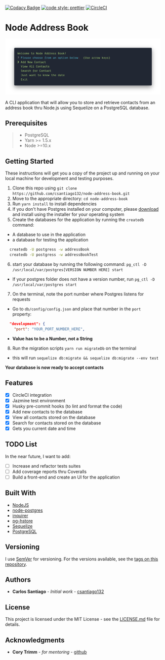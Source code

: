 [![Codacy Badge](https://api.codacy.com/project/badge/Grade/7afd2cdf1338428d9da297b38918d683)](https://app.codacy.com/app/csantiago132/node-address-book?utm_source=github.com&utm_medium=referral&utm_content=csantiago132/node-address-book&utm_campaign=Badge_Grade_Dashboard)
[![code style: prettier](https://img.shields.io/badge/code_style-prettier-ff69b4.svg?style=flat-square)](https://github.com/prettier/prettier)
[![CircleCI](https://circleci.com/gh/csantiago132/node-address-book.svg?style=svg)](https://circleci.com/gh/csantiago132/node-address-book)

# Node Address Book

<p align="center"><img src="preview.png" alt="node-address-book preview"/></p>

A CLI application that will allow you to store and retrieve contacts from an
address book thru Node.js using Sequelize on a PostgreSQL database.

## Prerequisites

> -   PostgreSQL
> -   Yarn >= 1.5.x
> -   Node >=10.x

## Getting Started

These instructions will get you a copy of the project up and running on your
local machine for development and testing purposes.

1. Clone this repo using
   `git clone https://github.com/csantiago132/node-address-book.git`
2. Move to the appropriate directory: `cd node-address-book`
3. Run `yarn install` to install dependencies
4. If you don't have Postgres installed on your computer, please
   [download](https://www.openscg.com/bigsql/postgresql/installers.jsp/) and
   install using the installer for your operating system
5. Create the databases for the application by running the `createdb` command:

-   A database to use in the application
-   a database for testing the application

```bash
  createdb -U postgress -w addressBook
  createdb -U postgress -w addressBookTest
```

6. start your database by running the following command:
   `pg_ctl -D /usr/local/var/postgres[VERSION NUMBER HERE] start`

-   If your postgres folder does not have a version number, run
    `pg_ctl -D /usr/local/var/postgres start`

7. On the terminal, note the port number where Postgres listens for requests

-   Go to `db/config/config.json` and place that number in the `port` property:

```json
  "development": {
    "port": "YOUR_PORT_NUMBER_HERE",
```

-   **Value has to be a Number, not a String**

8. Run the migration scripts `yarn run migrateDb` on the terminal

-   this will run `sequelize db:migrate && sequelize db:migrate --env test`

**Your database is now ready to accept contacts**

## Features

-   [x] CircleCI integration
-   [x] Jazmine test environment
-   [x] Husky pre-commit hooks (to lint and format the code)
-   [x] Add new contacts to the database
-   [x] View all contacts stored on the database
-   [x] Search for contacts stored on the database
-   [x] Gets you current date and time

## TODO List

In the near future, I want to add:

-   [ ] Increase and refactor tests suites
-   [ ] Add coverage reports thru Coveralls
-   [ ] Build a front-end and create an UI for the application

## Built With

-   [NodeJS](https://github.com/nodejs/node)
-   [node-postgres](https://github.com/brianc/node-postgres)
-   [inquirer](https://github.com/SBoudrias/Inquirer.js/)
-   [pg-hstore](https://github.com/scarney81/pg-hstore)
-   [Sequelize](https://github.com/sequelize/sequelize#readme)
-   [PostgreSQL](https://www.openscg.com/bigsql/postgresql/installers.jsp/)

## Versioning

I use [SemVer](http://semver.org/) for versioning. For the versions available,
see the
[tags on this repository](https://github.com/csantiago132/node-address-book/releases).

## Authors

-   **Carlos Santiago** - _Initial work_ -
    [csantiago132](https://github.com/csantiago132)

## License

This project is licensed under the MIT License - see the
[LICENSE.md](LICENSE.md) file for details.

## Acknowledgments

-   **Cory Trimm** - _for mentoring_ - [github](https://github.com/ctrimm)
